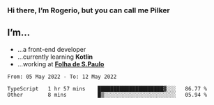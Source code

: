 ### Hi there, I’m Rogerio, but you can call me Pilker

## I’m…
- …a front-end developer
- …currently learning **Kotlin**
- …working at [**Folha de S.Paulo**](https://www.folha.com.br/)

<!--START_SECTION:waka-->

```text
From: 05 May 2022 - To: 12 May 2022

TypeScript   1 hr 57 mins    █████████████████████▓░░░   86.77 %
Other        8 mins          █▒░░░░░░░░░░░░░░░░░░░░░░░   05.94 %
```

<!--END_SECTION:waka-->
